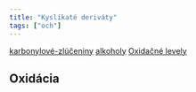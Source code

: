 ```yaml
---
title: "Kyslíkaté deriváty"
tags: ["och"]
---
```


[karbonylové-zlúčeniny](karbonylové-zlúčeniny.md)
[alkoholy](alkoholy.md)
[Oxidačné levely](deriváty.md#Oxidačné%20levely)

## Oxidácia